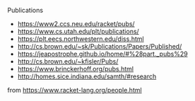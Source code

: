 

Publications 
* https://www2.ccs.neu.edu/racket/pubs/
* https://www.cs.utah.edu/plt/publications/
* https://plt.eecs.northwestern.edu/diss.html
* http://cs.brown.edu/~sk/Publications/Papers/Published/
* https://jeapostrophe.github.io/home/#%28part._pubs%29
* http://cs.brown.edu/~kfisler/Pubs/
* https://www.brinckerhoff.org/pubs.html
* http://homes.sice.indiana.edu/samth/#research

from https://www.racket-lang.org/people.html 